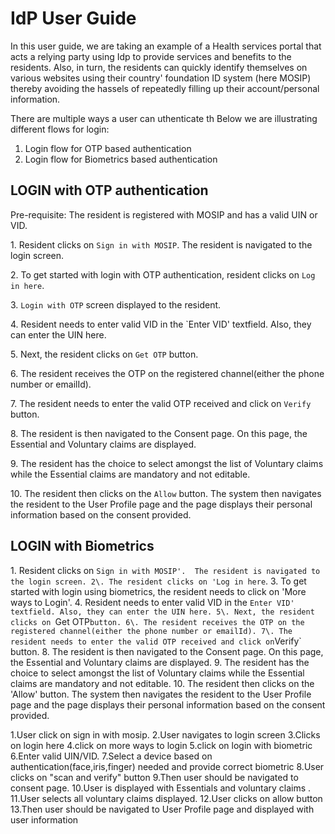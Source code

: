 # IdP User Guide

In this user guide, we are taking an example of a Health services portal that acts a relying party using Idp to provide services and benefits to the residents. Also, in turn, the residents can quickly identify themselves on various websites using their country' foundation ID system (here MOSIP) thereby avoiding the hassels of repeatedly filling up their account/personal information.

There are multiple ways a user can uthenticate th Below we are illustrating different flows for login:

1. Login flow for OTP based authentication
2. Login flow for Biometrics based authentication

## LOGIN with OTP authentication

Pre-requisite: The resident is registered with MOSIP and has a valid UIN or VID.

1\. Resident clicks on `Sign in with MOSIP`. 
    The resident is navigated to the login screen.
    
2\. To get started with login with OTP authentication, resident clicks on `Log in here`.

3\. `Login with OTP` screen displayed to the resident.

4\. Resident needs to enter valid VID in the `Enter VID' textfield. Also, they can enter the UIN here.

5\. Next, the resident clicks on `Get OTP` button.

6\. The resident receives the OTP on the registered channel(either the phone number or emailId).

7\. The resident needs to enter the valid OTP received and click on `Verify` button.

8\. The resident is then navigated to the Consent page. On this page, the Essential and Voluntary claims are displayed.

9\. The resident has the choice to select amongst the list of Voluntary claims while the Essential claims are mandatory and not editable.

10\. The resident then clicks on the `Allow` button. The system then navigates the resident to the User Profile page and the page displays their personal information based on the consent provided.

## LOGIN with Biometrics

1\. Resident clicks on `Sign in with MOSIP'. 
    The resident is navigated to the login screen.
2\. The resident clicks on 'Log in here`.
3\. To get started with login using biometrics, the resident needs to click on 'More ways to Login'.
4\. Resident needs to enter valid VID in the `Enter VID' textfield. Also, they can enter the UIN here.
5\. Next, the resident clicks on `Get OTP` button.
6\. The resident receives the OTP on the registered channel(either the phone number or emailId).
7\. The resident needs to enter the valid OTP received and click on `Verify` button.
8\. The resident is then navigated to the Consent page. On this page, the Essential and Voluntary claims are displayed.
9\. The resident has the choice to select amongst the list of Voluntary claims while the Essential claims are mandatory and not editable.
10\. The resident then clicks on the 'Allow' button. The system then navigates the resident to the User Profile page and the page displays their personal information based on the consent provided.


1.User click on sign in with mosip.
2.User navigates to login screen
3.Clicks on login here
4.click on more ways to login
5.click on login with biometric
6.Enter valid UIN/VID.
7.Select a device based on authentication(face,iris,finger) needed and provide correct biometric
8.User clicks on "scan and verify" button
9.Then user should be navigated to consent page.
10.User is displayed with Essentials and voluntary claims .
11.User selects all voluntary claims displayed.
12.User clicks on allow button
13.Then user should be navigated to User Profile page and displayed with user information
